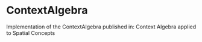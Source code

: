 # ContextAlgebra
Implementation of the ContextAlgebra published in: Context Algebra applied to Spatial Concepts
